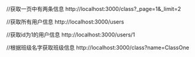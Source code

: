 //获取一页中有两条信息
http://localhost:3000/class?_page=1&_limit=2

//获取所有用户信息
http://localhost:3000/users

//获取id为1的用户信息
http://localhost:3000/users/1

//根据班级名字获取班级信息
http://localhost:3000/class?name=ClassOne


